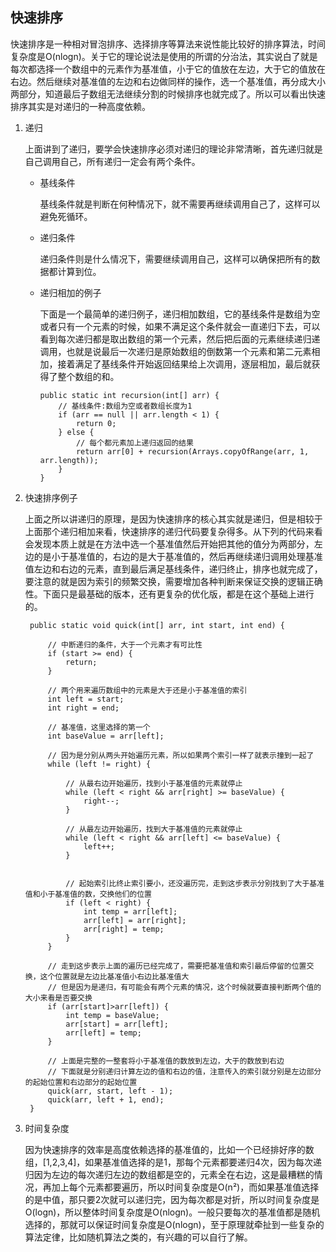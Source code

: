 ## 快速排序

快速排序是一种相对冒泡排序、选择排序等算法来说性能比较好的排序算法，时间复杂度是O(nlogn)。关于它的理论说法是使用的所谓的分治法，其实说白了就是每次都选择一个数组中的元素作为基准值，小于它的值放在左边，大于它的值放在右边。然后继续对基准值的左边和右边做同样的操作，选一个基准值，再分成大小两部分，知道最后子数组无法继续分割的时候排序也就完成了。所以可以看出快速排序其实是对递归的一种高度依赖。



1. 递归

   上面讲到了递归，要学会快速排序必须对递归的理论非常清晰，首先递归就是自己调用自己，所有递归一定会有两个条件。
   
   - 基线条件
     
     基线条件就是判断在何种情况下，就不需要再继续调用自己了，这样可以避免死循环。
      
   - 递归条件

     递归条件则是什么情况下，需要继续调用自己，这样可以确保把所有的数据都计算到位。

   - 递归相加的例子

     下面是一个最简单的递归例子，递归相加数组，它的基线条件是数组为空或者只有一个元素的时候，如果不满足这个条件就会一直递归下去，可以看到每次递归都是取出数组的第一个元素，然后把后面的元素继续递归递调用，也就是说最后一次递归是原始数组的倒数第一个元素和第二元素相加，接着满足了基线条件开始返回结果给上次调用，逐层相加，最后就获得了整个数组的和。

     ```
     public static int recursion(int[] arr) {
         // 基线条件:数组为空或者数组长度为1
         if (arr == null || arr.length < 1) {
             return 0;
         } else {
             // 每个都元素加上递归返回的结果
             return arr[0] + recursion(Arrays.copyOfRange(arr, 1, arr.length));
         }
     }
     ```

2. 快速排序例子

   上面之所以讲递归的原理，是因为快速排序的核心其实就是递归，但是相较于上面那个递归相加来看，快速排序的递归代码要复杂得多。从下列的代码来看会发现本质上就是在方法中选一个基准值然后开始把其他的值分为两部分，左边的是小于基准值的，右边的是大于基准值的，然后再继续递归调用处理基准值左边和右边的元素，直到最后满足基线条件，递归终止，排序也就完成了，要注意的就是因为索引的频繁交换，需要增加各种判断来保证交换的逻辑正确性。下面只是最基础的版本，还有更复杂的优化版，都是在这个基础上进行的。

   ```
	public static void quick(int[] arr, int start, int end) {
		
		// 中断递归的条件，大于一个元素才有可比性
		if (start >= end) {
			return;
		}

		// 两个用来遍历数组中的元素是大于还是小于基准值的索引
		int left = start;
		int right = end;

		// 基准值，这里选择的第一个
		int baseValue = arr[left];

		// 因为是分别从两头开始遍历元素，所以如果两个索引一样了就表示撞到一起了
		while (left != right) {
			
			// 从最右边开始遍历，找到小于基准值的元素就停止
			while (left < right && arr[right] >= baseValue) {
				right--;
			}
			
			// 从最左边开始遍历，找到大于基准值的元素就停止
			while (left < right && arr[left] <= baseValue) {
				left++;
			}
			

			// 起始索引比终止索引要小，还没遍历完，走到这步表示分别找到了大于基准值和小于基准值的数，交换他们的位置
			if (left < right) {
				int temp = arr[left];
				arr[left] = arr[right];
				arr[right] = temp;
			}
		}

		// 走到这步表示上面的遍历已经完成了，需要把基准值和索引最后停留的位置交换，这个位置就是左边比基准值小右边比基准值大
		// 但是因为是递归，有可能会有两个元素的情况，这个时候就要直接判断两个值的大小来看是否要交换
		if (arr[start]>arr[left]) {
			int temp = baseValue;
			arr[start] = arr[left];
			arr[left] = temp;
		}

		// 上面是完整的一整套将小于基准值的数放到左边，大于的数放到右边
		// 下面就是分别递归计算左边的值和右边的值，注意传入的索引就分别是左边部分的起始位置和右边部分的起始位置
		quick(arr, start, left - 1);
		quick(arr, left + 1, end);
	}
   ```

3. 时间复杂度

   因为快速排序的效率是高度依赖选择的基准值的，比如一个已经排好序的数组，[1,2,3,4]，如果基准值选择的是1，那每个元素都要递归4次，因为每次递归因为左边的每次递归左边的数组都是空的，元素全在右边，这是最糟糕的情况，再加上每个元素都要遍历，所以时间复杂度是O(n²)，而如果基准值选择的是中值，那只要2次就可以递归完，因为每次都是对折，所以时间复杂度是O(logn)，所以整体时间复杂度是O(nlogn)。一般只要每次的基准值都是随机选择的，那就可以保证时间复杂度是O(nlogn)，至于原理就牵扯到一些复杂的算法定律，比如随机算法之类的，有兴趣的可以自行了解。


